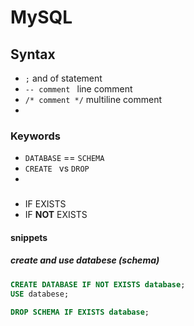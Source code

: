 # MySQL <a name="top"></a>

## Syntax

* `;` and of statement
* `-- comment ` line comment
* `/* comment */` multiline comment
* 


### Keywords

* `DATABASE` == `SCHEMA`
* `CREATE ` vs `DROP`
* 

### 

* IF EXISTS
* IF **NOT** EXISTS

#### snippets

##### create and use databese (schema)

```sql
CREATE DATABASE IF NOT EXISTS database;
USE databese;
```

```sql
DROP SCHEMA IF EXISTS database;
```
